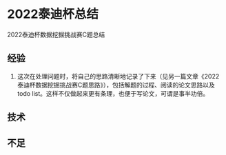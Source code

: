 # 2022泰迪杯总结


2022泰迪杯数据挖掘挑战赛C题总结

<!--more-->



## 经验

1. 这次在处理问题时，将自己的思路清晰地记录了下来（见另一篇文章《2022泰迪杯数据挖掘挑战赛C题思路》），包括解题的过程、阅读的论文思路以及todo list。这样不仅做起来更有条理，也便于写论文，可谓是事半功倍。

## 技术

## 不足

